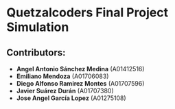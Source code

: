 # Quetzalcoders Final Project Simulation

## Contributors:
- **Angel Antonio Sánchez Medina** (A01412516)
- **Emiliano Mendoza** (A01706083)
- **Diego Alfonso Ramirez Montes** (A01707596)
- **Javier Suárez Durán** (A01707380)
- **Jose Angel García Lopez** (A01275108)
